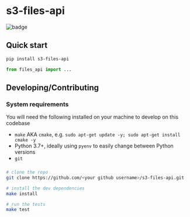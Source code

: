 # s3-files-api
![badge](https://github.com/nrsmac/s3-files-api/actions/workflows/build-test-publish.yaml/badge.svg)

## Quick start

```bash
pip install s3-files-api
```

```python
from files_api import ...
```

## Developing/Contributing

### System requirements

You will need the following installed on your machine to develop on this codebase

- `make` AKA `cmake`, e.g. `sudo apt-get update -y; sudo apt-get install cmake -y`
- Python 3.7+, ideally using `pyenv` to easily change between Python versions
- `git`

###

```bash
# clone the repo
git clone https://github.com/<your github username>/s3-files-api.git

# install the dev dependencies
make install

# run the tests
make test
```
